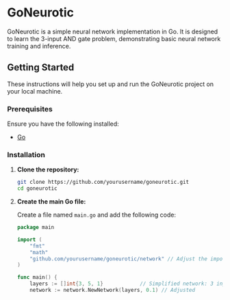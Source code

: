 # GoNeurotic

GoNeurotic is a simple neural network implementation in Go. It is designed to learn the 3-input AND gate problem, demonstrating basic neural network training and inference.

## Getting Started

These instructions will help you set up and run the GoNeurotic project on your local machine.

### Prerequisites

Ensure you have the following installed:

- [Go](https://golang.org/doc/install)

### Installation

1. **Clone the repository:**

    ```sh
    git clone https://github.com/yourusername/goneurotic.git
    cd goneurotic
    ```

2. **Create the main Go file:**

    Create a file named `main.go` and add the following code:

    ```go
    package main

    import (
        "fmt"
        "math"
        "github.com/yourusername/goneurotic/network" // Adjust the import path based on your actual repository structure
    )

    func main() {
        layers := []int{3, 5, 1}            // Simplified network: 3 input nodes, 5 hidden nodes, 1 output node
        network := network.NewNetwork(layers, 0.1) // Adjusted
